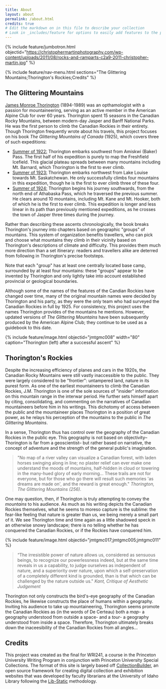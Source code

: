 ```yaml
---
title: About
layout: about
permalink: /about.html
credits: true
# Edit the markdown on in this file to describe your collection
# Look in _includes/feature for options to easily add features to the page
---
```


{% include feature/jumbotron.html objectid="https://christophermartinphotography.com/wp-content/uploads/2011/08/rocks-and-ramparts-c2a9-2011-christopher-martin.jpg" %}

{% include feature/nav-menu.html sections="The Glittering Mountains;Thorington's Rockies;Credits" %}

## The Glittering Mountains

<ins>James Monroe Thorington</ins> (1894-1989) was an opthamologist with a passion for mountaineering, serving as an active member in the American Alpine Club for over 60 years. Thorington spent 15 seasons in the Canadian Rocky Mountains, between modern-day Jasper and Banff National Parks. He was the first person to climb the Canadian Rockies in their entirety. Though Thorington frequently wrote about his travels, this project focuses on his book *The Glittering Mountains of Canada* (1925), which covers three of such expeditions:
- [Summer of 1922:](https://mander4635.github.io/jmtgmc-wri241/browse.html#1st%20Expedition) Thorington embarks southwest from Amiskwi (Baker) Pass. The first half of his expedition is purely to map the Freshfield Icefield. This glacial plateau spreads between many mountains including Mt. Barnard, which Thorington is the first to ever climb.
- [Summer of 1923:](https://mander4635.github.io/jmtgmc-wri241/browse.html#2nd%20Expedition) Thorington embarks northwest from Lake Louise towards Mt. Saskatchewan. He only successfully climbs four mountains in this expedition, though he is the first to ever climb three of these four.
- [Summer of 1924:](https://mander4635.github.io/jmtgmc-wri241/browse.html#3rd%20Expedition) Thorington begins his journey southwards, from the north end of Athabaska Pass, which he traversed the previous summer. He clears around 10 mountains, including Mt. Kane and Mt. Hooker, both of which he is the first to ever climb. This expedition is longer and less linear in its path than previously mentioned expeditions, as he crosses the town of Jasper three times during the journey.

Rather than describing these ascents chronologically, the book breaks Thorington's journey into chapters based on geographic "groups" of mountains. This system of organization benefits travellers, who can pick and choose what mountains they climb in their vicinity based on Thorington's descriptions of climate and difficulty. This provides them much more direction than a set itinerary: readers and travellers alike are deterred from following in Thorington's precise footsteps.

Note that each "group" has at least one centrally located base camp, surrounded by at least four mountains: these "groups" appear to be invented by Thorington and only lightly take into account established provincial or geological boundaries. 

Although some of the names of the features of the Candian Rockies have changed over time, many of the original mountain names were decided by Thorington and his party, as they were the only team who had surveyed the Canadian Rockies in full by 1925. For consistency, this project uses the names Thorington provides of the mountains he mentions. However, updated versions of *The Glittering Mountains* have been subsequently produced by the American Alpine Club; they continue to be used as a guidebook to this date.


{% include feature/image.html objectid="jmtgmc008" width="80" caption="Thorington (left) after a successful ascent" %}

## Thorington's Rockies

Despite the increasing efficiency of planes and cars in the 1920s, the Canadian Rocky Mountains were still vastly inaccessible to the public. They were largely considered to be "frontier": untampered land, nature in its purest form. As one of the earliest mountaineers to climb the Canadian Rockies, J.M. Thorington is one of the sole sources of "insider" information on this mountain range in the interwar period. He further sets himself apart by citing, consolidating, and commenting on the narratives of Canadian mountaineers before him in his writings. This dichotomy of access between the public and the mountaineer places Thorington in a position of great power, as he relays his perception of the mountains to the public in *The Glittering Mountains*.

In a sense, Thorington thus has control over the geography of the Canadian Rockies in the public eye. This geography is not based on objectivity– Thorington is far from a geoscientist– but rather based on narrative, the concept of adventure and the strength of the general public's imagination.

> "No map of a river valley can visualize a Canadian forest, with laden horses swinging along in line; no plaster relief can ever make one understand the moods of mountains, half-hidden in cloud or towering in the many-hued glory of early morning… These trails are not for everyone, but for those who go there will result such memories 'as dreams are made on', and the reward is great enough." *Thorington, The Glittering Mountains (256).*

One may question, then, if Thorington is truly attempting to convey the *mountains* to his audience. As much as his writing depicts the Canadian Rockies themselves, what he seems to moreso capture is the sublime: the fear-like feeling that nature is greater than us, we being merely a small part of it. We see Thorington time and time again as a little shadowed speck in an otherwise snowy landscape; there is no telling whether he has conquered the Canadian Rockies, or if the Rockies have conquered him.

{% include feature/image.html objectid="jmtgmc017;jmtgmc005;jmtgmc011" %}

> “The irresistible power of nature allows us, considered as sensuous beings, to recognize our powerlessness indeed, but at the same time reveals in us a capability, to judge ourselves as independent of nature, and a superiority over nature, upon which a self-preservation of a completely different kind is grounded, than is that which can be challenged by the nature outside us." *Kant, Critique of Aesthetic Judgement*

Thorington not only constructs the bird's-eye geography of the Canadian Rockies, he likewise constructs the place of humans within a geography. Inviting his audience to take up mountaineering, Thorington seems promote the Canadian Rockies as (in the words of De Certeau) both a *map*- a geography understood from outside a space- and a *tour*- a geography understood from inside a space. Therefore, Thorington ultimately breaks down the inaceesibility of the Canadian Rockies from all angles...

## Credits

This project was created as the final for WRI241, a course in the Princeton University Writing Program in conjunction with Princeton University Special Collections. The format of this site is largely based off [CollectionBuilder](https://github.com/CollectionBuilder), an open source framework for creating digital collection and exhibition websites that was developed by faculty librarians at the University of Idaho Library following the [Lib-Static](https://lib-static.github.io/) methodology.
